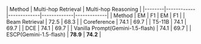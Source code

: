 | Method | Multi-hop Retrieval | Multi-hop Reasoning |
|--------|------------|-------------|-------------|-------------|
| Method | EM | F1 | EM | F1 |
| Beam Retrieval | 72.5 | 68.3 |
| Coreference | 74.1 | 69.7 |
| T5-11B | 74.1 | 69.7 |
| DCE | 74.1 | 69.7 |
| Vanilla Prompt(Gemini-1.5-flash) | 74.1 | 69.7 |
| ESCP(Gemini-1.5-flash)  | **78.9** | **74.2** |
